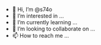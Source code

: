 - 👋 Hi, I’m @s74o
- 👀 I’m interested in ...
- 🌱 I’m currently learning ...
- 💞️ I’m looking to collaborate on ...
- 📫 How to reach me ...

<!---
s74o/s74o is a ✨ special ✨ repository because its `README.md` (this file) appears on your GitHub profile.
You can click the Preview link to take a look at your changes.
--->
